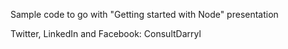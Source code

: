 Sample code to go with "Getting started with Node" presentation

Twitter, LinkedIn and Facebook: ConsultDarryl
